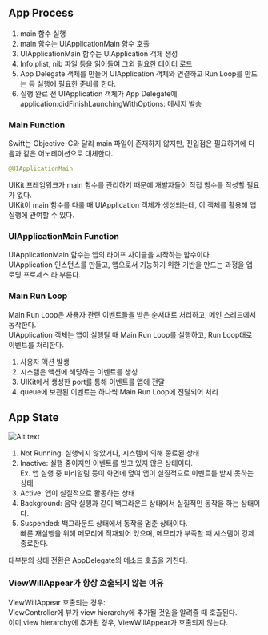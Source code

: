 ## App Process  
1. main 함수 실행  
2. main 함수는 UIApplicationMain 함수 호출  
3. UIApplicationMain 함수는 UIApplication 객체 생성  
4. Info.plist, nib 파일 등을 읽어들여 그외 필요한 데이터 로드  
5. App Delegate 객체를 만들어 UIApplication 객체와 연결하고 Run Loop를 만드는 등 실행에 필요한 준비를 한다.  
6. 실행 완료 전 UIApplication 객체가 App Delegate에 application:didFinishLaunchingWithOptions: 메세지 발송  
  
  
### Main Function  
Swift는 Objective-C와 달리 main 파일이 존재하지 않지만, 진입점은 필요하기에 다음과 같은 어노테이션으로 대체한다.  

```swift
@UIApplicationMain
```  
  
UIKit 프레임워크가 main 함수를 관리하기 때문에 개발자들이 직접 함수를 작성할 필요가 없다.  
UIKit이 main 함수를 다룰 때 UIApplication 객체가 생성되는데, 이 객체를 활용해 앱 실행에 관여할 수 있다.  
  
### UIApplicationMain Function  
UIApplicationMain 함수는 앱의 라이프 사이클을 시작하는 함수이다.  
UIApplication 인스턴스를 만들고, 앱으로서 기능하기 위한 기반을 만드는 과정을 앱 로딩 프로세스 라 부른다.  
  
### Main Run Loop  
Main Run Loop은 사용자 관련 이벤트들을 받은 순서대로 처리하고, 메인 스레드에서 동작한다.  
UIApplication 객체는 앱이 실행될 때 Main Run Loop를 실행하고, Run Loop대로 이벤트를 처리한다.  
1. 사용자 액션 발생  
2. 시스템은 액션에 해당하는 이벤트를 생성  
3. UIKit에서 생성한 port를 통해 이벤트를 앱에 전달  
4. queue에 보관된 이벤트는 하나씩 Main Run Loop에 전달되어 처리  
  
## App State  
  
![Alt text](https://docs-assets.developer.apple.com/published/74077a8107/ec07a686-2315-4700-9415-6485cc3bcfff.png)  
  
1. Not Running: 실행되지 않았거나, 시스템에 의해 종료된 상태  
2. Inactive: 실행 중이지만 이벤트를 받고 있지 않은 상태이다.  
			 Ex. 앱 실행 중 미리알림 등이 화면에 덮여 앱이 실질적으로 이벤트를 받지 못하는 상태  
3. Active: 앱이 실질적으로 활동하는 상태  
4. Background: 음악 실행과 같이 백그라운드 상태에서 실질적인 동작을 하는 상태이다.  
5. Suspended: 백그라운드 상태에서 동작을 멈춘 상태이다.  
			  빠른 재실행을 위해 메모리에 적재되어 있으며, 메모리가 부족할 때 시스템이 강제 종료한다.  
  
대부분의 상태 전환은 AppDelegate의 메소드 호출을 거친다.  

### ViewWillAppear가 항상 호출되지 않는 이유  
ViewWillAppear 호출되는 경우:  
ViewController에 뷰가 view hierarchy에 추가될 것임을 알려줄 때 호출된다.  
이미 view hierarchy에 추가된 경우, ViewWillAppear가 호출되지 않는다.  